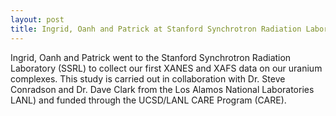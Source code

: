 ```yaml
---
layout: post
title: Ingrid, Oanh and Patrick at Stanford Synchrotron Radiation Laboratory
---
```


Ingrid, Oanh and Patrick went to the Stanford Synchrotron Radiation Laboratory (SSRL) to collect our first XANES and XAFS data on our uranium complexes. 
This study is carried out in collaboration with Dr. Steve Conradson and Dr. Dave Clark from the Los Alamos National Laboratories LANL) and funded through the UCSD/LANL CARE Program (CARE). 

